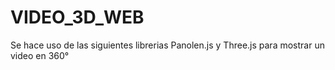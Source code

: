 # VIDEO_3D_WEB
Se hace uso de las siguientes librerias Panolen.js y Three.js para mostrar un video en 360°
